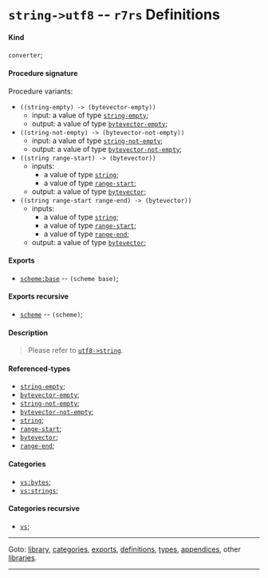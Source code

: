 

<a id='definition__r7rs__string-_3e_utf8'></a>

# `string->utf8` -- `r7rs` Definitions


<a id='definition__r7rs__string-_3e_utf8__kind'></a>

#### Kind

`converter`;


<a id='definition__r7rs__string-_3e_utf8__procedure-signature'></a>

#### Procedure signature

Procedure variants:
 * `((string-empty) -> (bytevector-empty))`
   * input: a value of type [`string-empty`](../../r7rs/types/string-empty.md#type__r7rs__string-empty);
   * output: a value of type [`bytevector-empty`](../../r7rs/types/bytevector-empty.md#type__r7rs__bytevector-empty);
 * `((string-not-empty) -> (bytevector-not-empty))`
   * input: a value of type [`string-not-empty`](../../r7rs/types/string-not-empty.md#type__r7rs__string-not-empty);
   * output: a value of type [`bytevector-not-empty`](../../r7rs/types/bytevector-not-empty.md#type__r7rs__bytevector-not-empty);
 * `((string range-start) -> (bytevector))`
   * inputs:
     * a value of type [`string`](../../r7rs/types/string.md#type__r7rs__string);
     * a value of type [`range-start`](../../r7rs/types/range-start.md#type__r7rs__range-start);
   * output: a value of type [`bytevector`](../../r7rs/types/bytevector.md#type__r7rs__bytevector);
 * `((string range-start range-end) -> (bytevector))`
   * inputs:
     * a value of type [`string`](../../r7rs/types/string.md#type__r7rs__string);
     * a value of type [`range-start`](../../r7rs/types/range-start.md#type__r7rs__range-start);
     * a value of type [`range-end`](../../r7rs/types/range-end.md#type__r7rs__range-end);
   * output: a value of type [`bytevector`](../../r7rs/types/bytevector.md#type__r7rs__bytevector);


<a id='definition__r7rs__string-_3e_utf8__exports'></a>

#### Exports

 * [`scheme:base`](../../r7rs/exports/scheme_3a_base.md#export__r7rs__scheme_3a_base) -- `(scheme base)`;


<a id='definition__r7rs__string-_3e_utf8__exports-recursive'></a>

#### Exports recursive

 * [`scheme`](../../r7rs/exports/scheme.md#export__r7rs__scheme) -- `(scheme)`;


<a id='definition__r7rs__string-_3e_utf8__description'></a>

#### Description

> Please refer to [`utf8->string`](../../r7rs/definitions/utf8-_3e_string.md#definition__r7rs__utf8-_3e_string).


<a id='definition__r7rs__string-_3e_utf8__referenced-types'></a>

#### Referenced-types

 * [`string-empty`](../../r7rs/types/string-empty.md#type__r7rs__string-empty);
 * [`bytevector-empty`](../../r7rs/types/bytevector-empty.md#type__r7rs__bytevector-empty);
 * [`string-not-empty`](../../r7rs/types/string-not-empty.md#type__r7rs__string-not-empty);
 * [`bytevector-not-empty`](../../r7rs/types/bytevector-not-empty.md#type__r7rs__bytevector-not-empty);
 * [`string`](../../r7rs/types/string.md#type__r7rs__string);
 * [`range-start`](../../r7rs/types/range-start.md#type__r7rs__range-start);
 * [`bytevector`](../../r7rs/types/bytevector.md#type__r7rs__bytevector);
 * [`range-end`](../../r7rs/types/range-end.md#type__r7rs__range-end);


<a id='definition__r7rs__string-_3e_utf8__categories'></a>

#### Categories

 * [`vs:bytes`](../../r7rs/categories/vs_3a_bytes.md#category__r7rs__vs_3a_bytes);
 * [`vs:strings`](../../r7rs/categories/vs_3a_strings.md#category__r7rs__vs_3a_strings);


<a id='definition__r7rs__string-_3e_utf8__categories-recursive'></a>

#### Categories recursive

 * [`vs`](../../r7rs/categories/vs.md#category__r7rs__vs);

----

Goto: [library](../../r7rs/_index.md#library__r7rs), [categories](../../r7rs/categories/_index.md#toc__r7rs__categories), [exports](../../r7rs/exports/_index.md#toc__r7rs__exports), [definitions](../../r7rs/definitions/_index.md#toc__r7rs__definitions), [types](../../r7rs/types/_index.md#toc__r7rs__types), [appendices](../../r7rs/appendices/_index.md#toc__r7rs__appendices), other [libraries](../../_libraries.md#toc__libraries).

----

